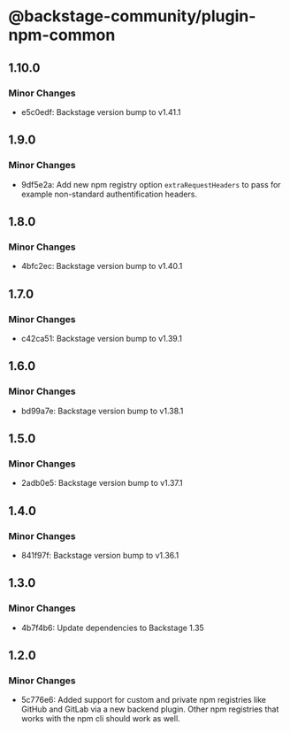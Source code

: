 # @backstage-community/plugin-npm-common

## 1.10.0

### Minor Changes

- e5c0edf: Backstage version bump to v1.41.1

## 1.9.0

### Minor Changes

- 9df5e2a: Add new npm registry option `extraRequestHeaders` to pass for example non-standard authentification headers.

## 1.8.0

### Minor Changes

- 4bfc2ec: Backstage version bump to v1.40.1

## 1.7.0

### Minor Changes

- c42ca51: Backstage version bump to v1.39.1

## 1.6.0

### Minor Changes

- bd99a7e: Backstage version bump to v1.38.1

## 1.5.0

### Minor Changes

- 2adb0e5: Backstage version bump to v1.37.1

## 1.4.0

### Minor Changes

- 841f97f: Backstage version bump to v1.36.1

## 1.3.0

### Minor Changes

- 4b7f4b6: Update dependencies to Backstage 1.35

## 1.2.0

### Minor Changes

- 5c776e6: Added support for custom and private npm registries like GitHub and GitLab via a new backend plugin. Other npm registries that works with the npm cli should work as well.
